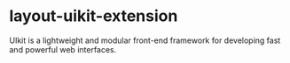 # layout-uikit-extension
UIkit is a lightweight and modular front-end framework for developing fast and powerful web interfaces.
